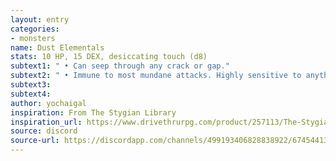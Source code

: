 ```yaml
---
layout: entry
categories:
- monsters 
name: Dust Elementals
stats: 10 HP, 15 DEX, desiccating touch (d8)
subtext1: " • Can seep through any crack or gap."
subtext2: " • Immune to most mundane attacks. Highly sensitive to anything that removes dust."
subtext3: 
subtext4: 
author: yochaigal
inspiration: From The Stygian Library
inspiration_url: https://www.drivethrurpg.com/product/257113/The-Stygian-Library
source: discord
source-url: https://discordapp.com/channels/499193406828838922/674544134798966806/698707233650901032
---
```

